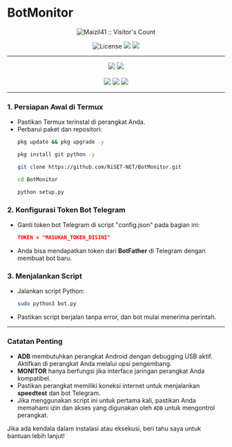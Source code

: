 # BotMonitor

<div align="center">
  <p align="center"><img src="https://profile-counter.glitch.me/{mutiara-wrt}/count.svg" alt="Maizil41 :: Visitor's Count" /></p>
  <img alt="License" src="https://img.shields.io/github/license/Maizil41/Mutiara-Wrt?style=for-the-badge&logo=github">
  <a target="_blank" href="https://github.com/Maizil41/Mutiara-Wrt/releases"><img src="https://img.shields.io/github/release/Maizil41/Mutiara-Wrt?style=for-the-badge&logo=Openwrt"></a>
  <a target="_blank" href="https://github.com/Maizil41/Mutiara-Wrt/releases"><img src="https://img.shields.io/github/downloads/Maizil41/Mutiara-Wrt/total?style=for-the-badge&logo=Openwrt"></a>
</div>
<hr/>
<p align="center">
<a href="https://sociabuzz.com/maizil41/tribe"><img src="https://img.shields.io/badge/SOCIALBUZZ-6FBB18?style=for-the-badge&logo=ko-fi&logoColor=white"></a>
<a href="https://saweria.co/mutiarawrt"><img src="https://img.shields.io/badge/SAWERIA-FFAE00?style=for-the-badge&logo=ko-fi&logoColor=white"></a>
<br><br/>
<a href="https://t.me/mutiarawrt"><img src="https://img.shields.io/badge/Telegram--Channel-2CA5E0?style=for-the-badge&logo=telegram&logoColor=white"></a>
<a href="https://www.youtube.com/@mutiara-wrt"><img src="https://img.shields.io/badge/Youtube--Channel-e02c2c?style=for-the-badge&logo=youtube&logoColor=white"></a>
<a href="https://t.me/+X1zD3nY9Fz1lNDU1"><img src="https://img.shields.io/badge/Telegram--Groups-2CA5E0?style=for-the-badge&logo=telegram&logoColor=white"></a>
</p>
<hr/>

### 1. **Persiapan Awal di Termux**
   - Pastikan Termux terinstal di perangkat Anda.
   - Perbarui paket dan repositori:
     ```bash
     pkg update && pkg upgrade -y
     ```
     ```bash
     pkg install git python -y
     ```
     ```bash
     git clone https://github.com/RiSET-NET/BotMonitor.git
     ```
     ```bash
     cd BotMonitor
     ```
     ```bash
     python setup.py
     ```


### 2. **Konfigurasi Token Bot Telegram**
   - Ganti token bot Telegram di script "config.json" pada bagian ini:
     ```json
     TOKEN = "MASUKAN_TOKEN_DISINI"
     ```
   - Anda bisa mendapatkan token dari **BotFather** di Telegram dengan membuat bot baru.


### 3. **Menjalankan Script**
   - Jalankan script Python:
     ```bash
     sudo python3 bot.py
     ```
   - Pastikan script berjalan tanpa error, dan bot mulai menerima perintah.

---

### **Catatan Penting**
- **ADB** membutuhkan perangkat Android dengan debugging USB aktif. Aktifkan di perangkat Anda melalui opsi pengembang.
- **MONITOR** hanya berfungsi jika interface jaringan perangkat Anda kompatibel.
- Pastikan perangkat memiliki koneksi internet untuk menjalankan **speedtest** dan bot Telegram.
- Jika menggunakan script ini untuk pertama kali, pastikan Anda memahami izin dan akses yang digunakan oleh `ADB` untuk mengontrol perangkat.

Jika ada kendala dalam instalasi atau eksekusi, beri tahu saya untuk bantuan lebih lanjut!
